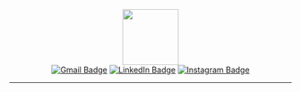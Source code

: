 <div id="header" align="center">
  <img src="https://media.giphy.com/media/M9gbBd9nbDrOTu1Mqx/giphy.gif" width="100"/>
  <div id="badges">
  <a href="mailto:ilyasginx@gmail.com">
    <img src="https://img.shields.io/badge/gmail-red?logo=gmail&logoColor=white&style=for-the-badge" alt="Gmail Badge"/></a>
    <a href="https://www.linkedin.com/in/ilyasginx/">
  <img src="https://img.shields.io/badge/LinkedIn-blue?style=for-the-badge&logo=linkedin&logoColor=white" alt="LinkedIn Badge"/></a>
      <a href="https://www.instagram.com/ilyasginx/">
  <img src="https://img.shields.io/badge/Instagram-red?logo=Instagram&logoColor=white&style=for-the-badge" alt="Instagram Badge"/></a>
    
</div>
  <img src="https://komarev.com/ghpvc/?username=kkonayuki&style=flat-square&color=blue" alt=""/>
</div>
<hr>

